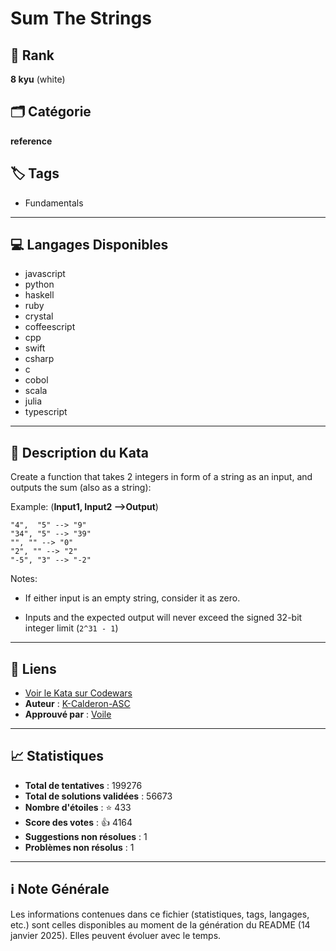 # Sum The Strings

## 🏅 Rank
**8 kyu** (white)

## 🗂️ Catégorie
**reference**

## 🏷️ Tags
- Fundamentals

---

## 💻 Langages Disponibles
- javascript
- python
- haskell
- ruby
- crystal
- coffeescript
- cpp
- swift
- csharp
- c
- cobol
- scala
- julia
- typescript

---

## 📜 Description du Kata

Create a function that takes 2 integers in form of a string as an input, and outputs the sum (also as a string):

Example: (**Input1, Input2 -->Output**)

```
"4",  "5" --> "9"
"34", "5" --> "39"
"", "" --> "0"
"2", "" --> "2"
"-5", "3" --> "-2"
```

Notes:
- If either input is an empty string, consider it as zero.

- Inputs and the expected output will never exceed the signed 32-bit integer limit (`2^31 - 1`)

---

## 🔗 Liens
- [Voir le Kata sur Codewars](https://www.codewars.com/kata/5966e33c4e686b508700002d)
- **Auteur** : [K-Calderon-ASC](https://www.codewars.com/users/K-Calderon-ASC)
- **Approuvé par** : [Voile](https://www.codewars.com/users/Voile)

---

## 📈 Statistiques
- **Total de tentatives** : 199276
- **Total de solutions validées** : 56673
- **Nombre d'étoiles** : ⭐ 433
- **Score des votes** : 👍 4164
- **Suggestions non résolues** : 1
- **Problèmes non résolus** : 1

---

## ℹ️ Note Générale
Les informations contenues dans ce fichier (statistiques, tags, langages, etc.) sont celles disponibles au moment de la génération du README (14 janvier 2025). Elles peuvent évoluer avec le temps.
